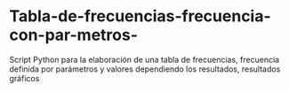 # Tabla-de-frecuencias-frecuencia-con-par-metros-
Script Python para la elaboración de una tabla de frecuencias, frecuencia definida por parámetros y valores dependiendo los resultados, resultados gráficos 

